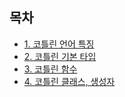 ## 목차
* [1. 코틀린 언어 특징](https://abcdefgh123123.tistory.com/495)
* [2. 코틀린 기본 타입](https://abcdefgh123123.tistory.com/497)
* [3. 코틀린 함수](https://abcdefgh123123.tistory.com/499)
* [4. 코틀린 클래스, 생성자](https://abcdefgh123123.tistory.com/500)
